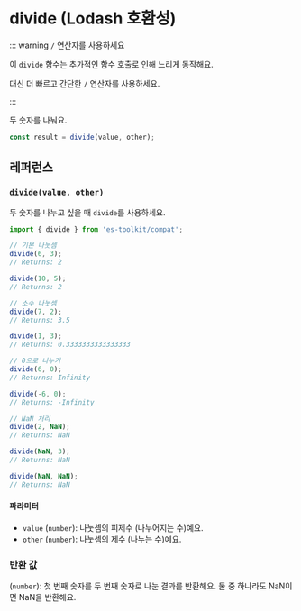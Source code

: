 # divide (Lodash 호환성)

::: warning `/` 연산자를 사용하세요

이 `divide` 함수는 추가적인 함수 호출로 인해 느리게 동작해요.

대신 더 빠르고 간단한 `/` 연산자를 사용하세요.

:::

두 숫자를 나눠요.

```typescript
const result = divide(value, other);
```

## 레퍼런스

### `divide(value, other)`

두 숫자를 나누고 싶을 때 `divide`를 사용하세요.

```typescript
import { divide } from 'es-toolkit/compat';

// 기본 나눗셈
divide(6, 3);
// Returns: 2

divide(10, 5);
// Returns: 2

// 소수 나눗셈
divide(7, 2);
// Returns: 3.5

divide(1, 3);
// Returns: 0.3333333333333333

// 0으로 나누기
divide(6, 0);
// Returns: Infinity

divide(-6, 0);
// Returns: -Infinity

// NaN 처리
divide(2, NaN);
// Returns: NaN

divide(NaN, 3);
// Returns: NaN

divide(NaN, NaN);
// Returns: NaN
```

#### 파라미터

- `value` (`number`): 나눗셈의 피제수 (나누어지는 수)예요.
- `other` (`number`): 나눗셈의 제수 (나누는 수)예요.

### 반환 값

(`number`): 첫 번째 숫자를 두 번째 숫자로 나눈 결과를 반환해요. 둘 중 하나라도 NaN이면 NaN을 반환해요.